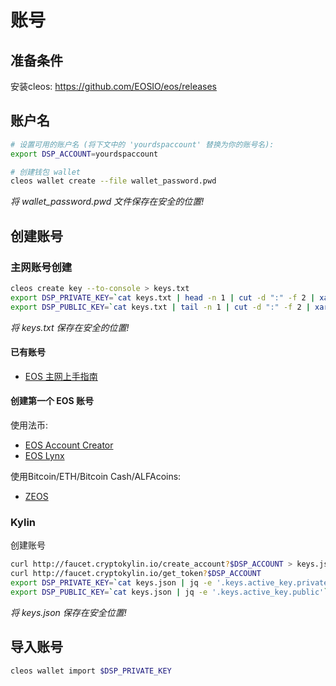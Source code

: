 账号
=======

## 准备条件
安装cleos: https://github.com/EOSIO/eos/releases

## 账户名

```bash
# 设置可用的账户名 (将下文中的 'yourdspaccount' 替换为你的账号名):
export DSP_ACCOUNT=yourdspaccount

# 创建钱包 wallet
cleos wallet create --file wallet_password.pwd
```
*将 wallet_password.pwd 文件保存在安全的位置!*

## 创建账号
### 主网账号创建

```bash
cleos create key --to-console > keys.txt
export DSP_PRIVATE_KEY=`cat keys.txt | head -n 1 | cut -d ":" -f 2 | xargs echo`
export DSP_PUBLIC_KEY=`cat keys.txt | tail -n 1 | cut -d ":" -f 2 | xargs echo`
```
*将 keys.txt 保存在安全的位置!*

#### 已有账号
- [EOS 主网上手指南](https://hackernoon.com/getting-started-on-eos-mainnet-in-10-minutes-bf61dd9ec787)

#### 创建第一个 EOS 账号
使用法币:
- [EOS Account Creator](https://eos-account-creator.com/)
- [EOS Lynx](https://eoslynx.com/)

使用Bitcoin/ETH/Bitcoin Cash/ALFAcoins:
- [ZEOS](https://www.zeos.co/)

### Kylin
创建账号
```bash
curl http://faucet.cryptokylin.io/create_account?$DSP_ACCOUNT > keys.json
curl http://faucet.cryptokylin.io/get_token?$DSP_ACCOUNT
export DSP_PRIVATE_KEY=`cat keys.json | jq -e '.keys.active_key.private'`
export DSP_PUBLIC_KEY=`cat keys.json | jq -e '.keys.active_key.public'`
```
*将 keys.json 保存在安全位置!*

## 导入账号
```bash
cleos wallet import $DSP_PRIVATE_KEY
```
